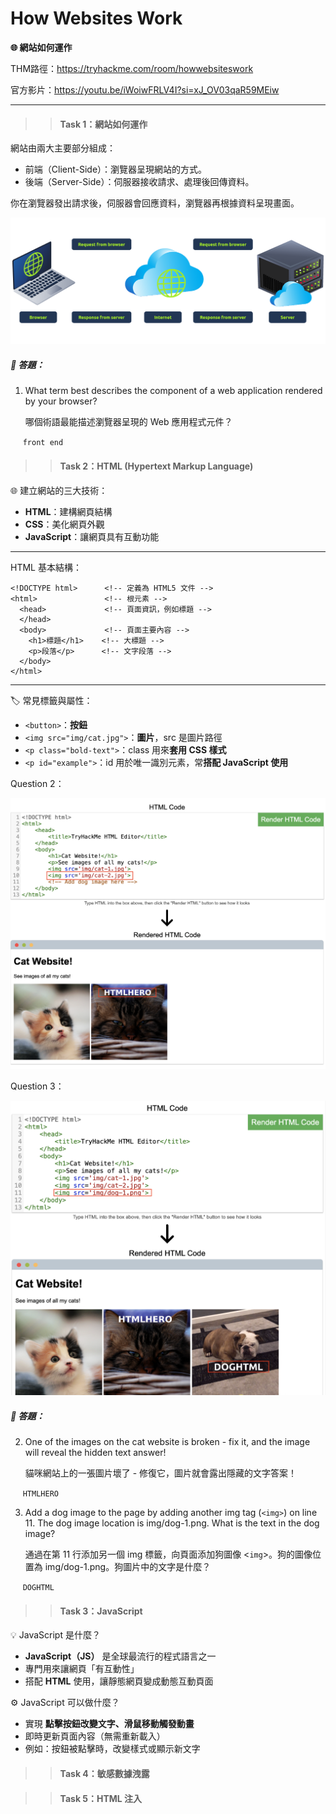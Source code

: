 # How Websites Work

**🌐 網站如何運作**

THM路徑：https://tryhackme.com/room/howwebsiteswork

官方影片：https://youtu.be/iWoiwFRLV4I?si=xJ_OV03qaR59MEiw

---

>> #### Task 1：網站如何運作

網站由兩大主要部分組成：
- 前端（Client-Side）：瀏覽器呈現網站的方式。
- 後端（Server-Side）：伺服器接收請求、處理後回傳資料。

你在瀏覽器發出請求後，伺服器會回應資料，瀏覽器再根據資料呈現畫面。

<p align="left">
  <img src="/rooms/images/15_01.png" width="600">
</p>

##### 🔐 答題：
1. What term best describes the component of a web application rendered by your browser?
   
   哪個術語最能描述瀏覽器呈現的 Web 應用程式元件？
   
&nbsp;&nbsp;&nbsp;&nbsp; `front end`

>> #### Task 2：HTML (Hypertext Markup Language)

🌐 建立網站的三大技術：
- **HTML**：建構網頁結構
- **CSS**：美化網頁外觀
- **JavaScript**：讓網頁具有互動功能

---

HTML 基本結構：

````
<!DOCTYPE html>      <!-- 定義為 HTML5 文件 -->
<html>               <!-- 根元素 -->
  <head>             <!-- 頁面資訊，例如標題 -->
  </head>
  <body>             <!-- 頁面主要內容 -->
    <h1>標題</h1>    <!-- 大標題 -->
    <p>段落</p>      <!-- 文字段落 -->
  </body>
</html>
````

---

🏷️ 常見標籤與屬性：
- `<button>`：**按鈕**
- `<img src="img/cat.jpg">`：**圖片**，src 是圖片路徑
- `<p class="bold-text">`：class 用來**套用 CSS 樣式**
- `<p id="example">`：id 用於唯一識別元素，常**搭配 JavaScript 使用**

Question 2：

<p align="left">
  <img src="/rooms/images/15_02.png" width="600">
</p>

Question 3：

<p align="left">
  <img src="/rooms/images/15_03.png" width="600">
</p>

##### 🔐 答題：
2. One of the images on the cat website is broken - fix it, and the image will reveal the hidden text answer!
   
   貓咪網站上的一張圖片壞了 - 修復它，圖片就會露出隱藏的文字答案！
   
&nbsp;&nbsp;&nbsp;&nbsp; `HTMLHERO`

3. Add a dog image to the page by adding another img tag (`<img>`) on line 11. The dog image location is img/dog-1.png. What is the text in the dog image?
   
   通過在第 11 行添加另一個 img 標籤，向頁面添加狗圖像 <`img`>。狗的圖像位置為 img/dog-1.png。狗圖片中的文字是什麼？
   
&nbsp;&nbsp;&nbsp;&nbsp; `DOGHTML`

>> #### Task 3：JavaScript

💡 JavaScript 是什麼？
- **JavaScript（JS）** 是全球最流行的程式語言之一
- 專門用來讓網頁「有互動性」
- 搭配 **HTML** 使用，讓靜態網頁變成動態互動頁面

⚙️ JavaScript 可以做什麼？
- 實現 **點擊按鈕改變文字、滑鼠移動觸發動畫**
- 即時更新頁面內容（無需重新載入）
- 例如：按鈕被點擊時，改變樣式或顯示新文字



>> #### Task 4：敏感數據洩露

>> #### Task 5：HTML 注入

<!--
##### 🔐 答題：
1. What is the maximum length of a subdomain?
   
   子域名的最大長度是多少？
   
&nbsp;&nbsp;&nbsp;&nbsp; `63`

2. Which of the following characters cannot be used in a subdomain ( 3 b _ - )?
   
   以下哪些字元不能在子域 （ 3 b _ - ） 中使用？
   
&nbsp;&nbsp;&nbsp;&nbsp; `_`

3. What is the maximum length of a domain name?
   
   Domain Name 名稱的最大長度是多少？
   
&nbsp;&nbsp;&nbsp;&nbsp; `253`

4. What type of TLD is .co.uk?
   
   .co.uk 是什麼類型的 TLD？
   
&nbsp;&nbsp;&nbsp;&nbsp; `ccTLD`

>> #### Task 3：記錄類型
🌐 DNS 記錄類型（DNS Record Types）：<br>
DNS 不只是解析網站網址，還有多種記錄類型。

---
 🅰️ **A Record（IPv4 解析）**

- ✅ 將網域名稱對應到 **IPv4 位址**
- 📌 範例：`104.26.10.229`

---

**🧱 AAAA Record（IPv6 解析）**

- ✅ 將網域名稱對應到 **IPv6 位址**
- 📌 範例：`2606:4700:0020:0000:0000:0000:681a:0be5`

---

**🔗 CNAME Record（別名記錄）**

- ✅ 將一個網域名稱指向 **另一個網域名稱**
- 📌 範例：`store.tryhackme.com → shops.shopify.com`
- ⚙️ 查出來後會再進行下一次 DNS 查詢以獲得 IP 位址

---

**📧 MX Record（郵件交換記錄）**

- ✅ 指定負責該網域 **收發電子郵件** 的伺服器
- 📌 範例：`alt1.aspmx.l.google.com`
- 🔢 含 **優先順序（priority）**，可指定主伺服器與備援伺服器

---

**📝 TXT Record（文字記錄）**

- ✅ 儲存任意文字型資料，常見用途包括：
  - 📮 驗證哪台伺服器可代表此網域發信（防止詐騙、垃圾郵件）
  - ✅ 驗證網域擁有權（用於第三方服務）

##### 🔐 答題：
1. What type of record would be used to advise where to send email?
   
   將使用什麼類型的記錄來建議將電子郵件發送到何處？
   
&nbsp;&nbsp;&nbsp;&nbsp; `63`

2. What type of record handles IPv6 addresses?
   
   什麼類型的記錄處理 IPv6 位址？
   
&nbsp;&nbsp;&nbsp;&nbsp; `AAAA`

>> #### Task 4：提出請求

<details>
<summary><strong>🌐 DNS 請求流程：</strong></summary>


你輸入網址：www.tryhackme.com：

 1. 本機快取（Local Cache）<br>
    ✅ 有 → 直接回傳 IP（結束）<br>
    ❌ 沒有 → 前往遞迴查詢伺服器<br>


 2. 遞迴 DNS 伺服器（Recursive DNS Server）<br>
    ✅ 有快取 → 回傳 IP（結束）<br>
    ❌ 沒有 → 啟動查詢任務<br>


 3. 根 DNS 伺服器（Root DNS Server）<br>
    - 認出 .com → 回傳：對應 TLD 伺服器<br>


 4. TLD 伺服器（Top-Level Domain Server）<br>
    - 查出：.com 的授權 DNS 是誰


 5. 權威 DNS（Authoritative DNS Server）<br>
    -  取得最終 DNS 紀錄（如 A, CNAME, MX）


 6. 遞迴 DNS 伺服器 <br>
    -  快取結果（依 TTL 秒數）<br>
    -  回傳給原本的用戶端


 7. 使用者電腦取得 IP → 正常瀏覽網頁<br>

</details>

---

**快取與 TTL（Time To Live） ：**<br>
- 每筆 DNS 回應都有 **TTL 值**（以秒為單位）
- 意義是「這筆資料最多可以在本地快取多久」
- TTL 到期後，再次查詢才會重走一次流程

---

快速對應詞彙整理：

| 元件                        | 功能說明                                         |
|-----------------------------|--------------------------------------------------|
| Local Cache                 | 使用者裝置的 DNS 快取                           |
| Recursive DNS Server        | 幫你查到底的遞迴伺服器（通常是 ISP 提供）       |
| Root DNS Server             | 網際網路的根伺服器，指引你去對的 TLD            |
| TLD DNS Server              | 負責 .com、.org、.tw 等頂層網域                 |
| Authoritative Name Server   | 實際儲存某網域 DNS 紀錄的伺服器                 |
| TTL                         | 回應的快取有效時間（秒）                        |

<p align="left">
  <img src="/rooms/images/14_01.png" width="600">
</p>

##### 🔐 答題：
1. What field specifies how long a DNS record should be cached for?
   
   哪個欄位指定 DNS 記錄應緩存多長時間？
   
&nbsp;&nbsp;&nbsp;&nbsp; `TTL`

2. What type of DNS Server is usually provided by your ISP?
   
   您的 ISP 通常提供什麼類型的 DNS 伺服器？
   
&nbsp;&nbsp;&nbsp;&nbsp; `Recursive`

3. What type of server holds all the records for a domain?
   
   什麼類型的伺服器保存域的所有記錄？
   
&nbsp;&nbsp;&nbsp;&nbsp; `Authoritative`

>> #### Task 5：實際操作

打開右側網站實作。

Question 1：

<p align="left">
  <img src="/rooms/images/14_02.png" width="600">
</p>

Question 2：

<p align="left">
  <img src="/rooms/images/14_03.png" width="600">
</p>

Question 3：

<p align="left">
  <img src="/rooms/images/14_04.png" width="600">
</p>

Question 4：

<p align="left">
  <img src="/rooms/images/14_04.png" width="600">
</p>

Question 5：

<p align="left">
  <img src="/rooms/images/14_05.png" width="600">
</p>

##### 🔐 答題：
1. What is the CNAME of shop.website.thm?
   
   shop.website.thm 的別名記錄是什麼？
   
&nbsp;&nbsp;&nbsp;&nbsp; `shops.myshopify.com`

2. What is the value of the TXT record of website.thm?
   
   website.thm 的 TXT 記錄值是多少？
   
&nbsp;&nbsp;&nbsp;&nbsp; `THM{7012BBA60997F35A9516C2E16D2944FF}`

3. What is the numerical priority value for the MX record?
   
   MX 記錄的數字優先順序值是多少？
   
&nbsp;&nbsp;&nbsp;&nbsp; `30`

4. What is the IP address for the A record of www.website.thm?
   
   www.website.thm 的 A 記錄的 IP 地址是什麼？
   
&nbsp;&nbsp;&nbsp;&nbsp; `10.10.10.10`